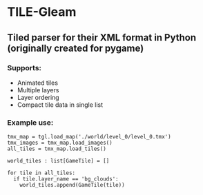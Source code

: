 # TILE-Gleam
## Tiled parser for their XML format in Python (originally created for pygame)

### Supports:
- Animated tiles
- Multiple layers
- Layer ordering
- Compact tile data in single list


### Example use:
```
tmx_map = tgl.load_map('./world/level_0/level_0.tmx')
tmx_images = tmx_map.load_images()
all_tiles = tmx_map.load_tiles()

world_tiles : list[GameTile] = []

for tile in all_tiles:
  if tile.layer_name == 'bg_clouds':
    world_tiles.append(GameTile(tile))
```
